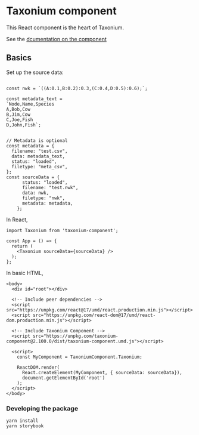 # Taxonium component

This React component is the heart of Taxonium.

See the [dcumentation on the component](https://docs.taxonium.org/en/latest/component.html)


## Basics

Set up the source data:
```

const nwk = `((A:0.1,B:0.2):0.3,(C:0.4,D:0.5):0.6);`;

const metadata_text = 
`Node,Name,Species
A,Bob,Cow
B,Jim,Cow
C,Joe,Fish
D,John,Fish`;


// Metadata is optional
const metadata = { 
  filename: "test.csv",
  data: metadata_text,
  status: "loaded",
  filetype: "meta_csv",
};
const sourceData = {
      status: "loaded",
      filename: "test.nwk",
      data: nwk,
      filetype: "nwk",
      metadata: metadata,
    };

```

In React, 

```
import Taxonium from 'taxonium-component';

const App = () => {
  return (
    <Taxonium sourceData={sourceData} />
  );
};
```

In basic HTML, 

```
<body>
  <div id="root"></div>

  <!-- Include peer dependencies -->
  <script src="https://unpkg.com/react@17/umd/react.production.min.js"></script>
  <script src="https://unpkg.com/react-dom@17/umd/react-dom.production.min.js"></script>

  <!-- Include Taxonium Component -->
  <script src="https://unpkg.com/taxonium-component@2.100.0/dist/taxonium-component.umd.js"></script>

  <script>
    const MyComponent = TaxoniumComponent.Taxonium;

    ReactDOM.render(
      React.createElement(MyComponent, { sourceData: sourceData}),
      document.getElementById('root')
    );
  </script>
</body>
```




### Developing the package

```
yarn install
yarn storybook
```